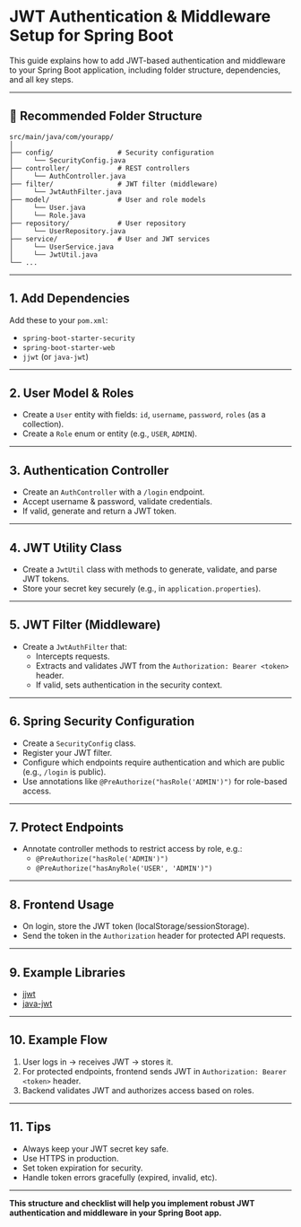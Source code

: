 # JWT Authentication & Middleware Setup for Spring Boot

This guide explains how to add JWT-based authentication and middleware to your Spring Boot application, including folder structure, dependencies, and all key steps.

---

## 📁 Recommended Folder Structure

```
src/main/java/com/yourapp/
│
├── config/                # Security configuration
│     └── SecurityConfig.java
├── controller/            # REST controllers
│     └── AuthController.java
├── filter/                # JWT filter (middleware)
│     └── JwtAuthFilter.java
├── model/                 # User and role models
│     └── User.java
│     └── Role.java
├── repository/            # User repository
│     └── UserRepository.java
├── service/               # User and JWT services
│     └── UserService.java
│     └── JwtUtil.java
└── ...
```

---

## 1. Add Dependencies
Add these to your `pom.xml`:

- `spring-boot-starter-security`
- `spring-boot-starter-web`
- `jjwt` (or `java-jwt`)

---

## 2. User Model & Roles
- Create a `User` entity with fields: `id`, `username`, `password`, `roles` (as a collection).
- Create a `Role` enum or entity (e.g., `USER`, `ADMIN`).

---

## 3. Authentication Controller
- Create an `AuthController` with a `/login` endpoint.
- Accept username & password, validate credentials.
- If valid, generate and return a JWT token.

---

## 4. JWT Utility Class
- Create a `JwtUtil` class with methods to generate, validate, and parse JWT tokens.
- Store your secret key securely (e.g., in `application.properties`).

---

## 5. JWT Filter (Middleware)
- Create a `JwtAuthFilter` that:
	- Intercepts requests.
	- Extracts and validates JWT from the `Authorization: Bearer <token>` header.
	- If valid, sets authentication in the security context.

---

## 6. Spring Security Configuration
- Create a `SecurityConfig` class.
- Register your JWT filter.
- Configure which endpoints require authentication and which are public (e.g., `/login` is public).
- Use annotations like `@PreAuthorize("hasRole('ADMIN')")` for role-based access.

---

## 7. Protect Endpoints
- Annotate controller methods to restrict access by role, e.g.:
	- `@PreAuthorize("hasRole('ADMIN')")`
	- `@PreAuthorize("hasAnyRole('USER', 'ADMIN')")`

---

## 8. Frontend Usage
- On login, store the JWT token (localStorage/sessionStorage).
- Send the token in the `Authorization` header for protected API requests.

---

## 9. Example Libraries
- [jjwt](https://github.com/jwtk/jjwt)
- [java-jwt](https://github.com/auth0/java-jwt)

---

## 10. Example Flow
1. User logs in → receives JWT → stores it.
2. For protected endpoints, frontend sends JWT in `Authorization: Bearer <token>` header.
3. Backend validates JWT and authorizes access based on roles.

---

## 11. Tips
- Always keep your JWT secret key safe.
- Use HTTPS in production.
- Set token expiration for security.
- Handle token errors gracefully (expired, invalid, etc).

---

**This structure and checklist will help you implement robust JWT authentication and middleware in your Spring Boot app.**
